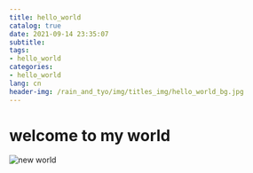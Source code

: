```yaml
---
title: hello_world
catalog: true
date: 2021-09-14 23:35:07
subtitle:
tags:
- hello_world
categories:
- hello_world
lang: cn
header-img: /rain_and_tyo/img/titles_img/hello_world_bg.jpg
---
```


# welcome to my world
![new world](1.jpeg)